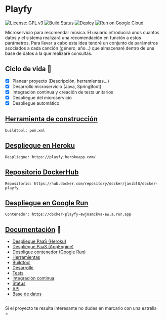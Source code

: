 # Playfy
[![License: GPL v3](https://img.shields.io/badge/License-GPL%20v3-blue.svg)](https://www.gnu.org/licenses/gpl-3.0)
[![Build Status](https://travis-ci.org/JaviBL8/Playfy.svg?branch=master)](https://travis-ci.org/JaviBL8/Playfy)
[![Deploy](https://www.herokucdn.com/deploy/button.svg)](https://playfy.herokuapp.com/)
[![Run on Google Cloud](https://deploy.cloud.run/button.svg)](https://docker-playfy-ewjnsmckva-ew.a.run.app/)

Microservicio para recomendar música. El usuario introducirá unos cuantos datos y el sistema realizará una recomendación en función a estos parámetros. Para llevar a cabo esta idea tendré un conjunto de parámetros asociados a cada canción (género, año...) que almacenaré dentro de una base de datos a la que realizaré consultas.

## Ciclo de vida :rocket:

- [x] Planear proyecto (Descripción, herramientas...)
- [x] Desarrollo microservicio (Java, SpringBoot)
- [x] Integración continua y creación de tests unitarios
- [x] Despliegue del microservicio
- [x] Despliegue automático

## [Herramienta de construcción](docs/buildtool.md)

    buildtool: pom.xml

## [Despliegue en Heroku](docs/despliegue.md)

    Despliegue: https://playfy.herokuapp.com/

## [Repositorio DockerHub](docs/dockerhub.md)

    Repositorio: https://hub.docker.com/repository/docker/javibl8/docker-playfy

## [Despliegue en Google Run](docs/despliegue_run.md)

    Contenedor: https://docker-playfy-ewjnsmckva-ew.a.run.app

## [Documentación](/docs) :notebook:

- [Despliegue PaaS (Heroku)](docs/despliegue.md)
- [Despliegue PaaS (AppEngine)](docs/despliegue_appengine.md)
- [Despligue contenedor (Google Run)](docs/despliegue_docker.md)
- [Herramientas](docs/herramientas.md)
- [Buildtool](docs/buildtool.md)
- [Desarrollo](docs/desarrollo.md)
- [Tests](docs/tests.md)
- [Integración continua](docs/ic.md)
- [Status](docs/status.md)
- [API](/docs/api.md)
- [Base de datos](/docs/bd.md)


---
Si el proyecto te resulta interesante no dudes en marcarlo con una estrella :star:

